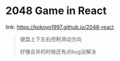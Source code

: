 # 2048 Game in React
link: https://kokoyo1997.github.io/2048-react

> 键盘上下左右控制滑动方向
> 
> 好像合并的时候还有点bug没解决